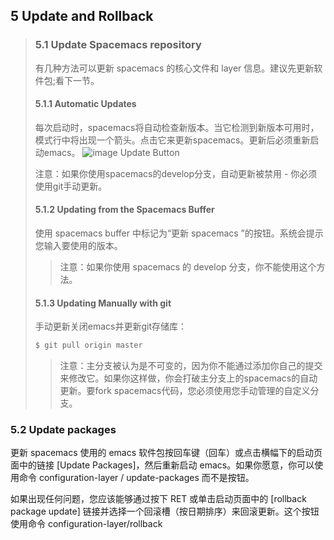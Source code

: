 ## 5 Update and Rollback
  > ### 5.1 Update Spacemacs repository
  > 有几种方法可以更新 spacemacs 的核心文件和 layer 信息。建议先更新软件包;看下一节。
  > #### 5.1.1 Automatic Updates
  > 每次启动时，spacemacs将自动检查新版本。当它检测到新版本可用时，模式行中将出现一个箭头。点击它来更新spacemacs。更新后必须重新启动emacs。
  > ![image](http://spacemacs.org/doc/img/powerline-update.png)
  > Update Button
  > 
  > 注意：如果你使用spacemacs的develop分支，自动更新被禁用 - 你必须使用git手动更新。
  > 
  > #### 5.1.2 Updating from the Spacemacs Buffer
  > 使用 spacemacs buffer 中标记为“更新 spacemacs ”的按钮。系统会提示您输入要使用的版本。
  > 
  > > 注意：如果你使用 spacemacs 的 develop 分支，你不能使用这个方法。
  > 
  > #### 5.1.3 Updating Manually with git
  > 手动更新关闭emacs并更新git存储库：
  > 
  > ```bash
  > $ git pull origin master
  > ```
  > > 注意：主分支被认为是不可变的，因为你不能通过添加你自己的提交来修改它。如果你这样做，你会打破主分支上的spacemacs的自动更新。要fork spacemacs代码，您必须使用您手动管理的自定义分支。
  > 
### 5.2 Update packages
更新 spacemacs 使用的 emacs 软件包按回车键（回车）或点击横幅下的启动页面中的链接 [Update Packages]，然后重新启动 emacs。如果你愿意，你可以使用命令 configuration-layer / update-packages 而不是按钮。

如果出现任何问题，您应该能够通过按下 RET 或单击启动页面中的 [rollback package update] 链接并选择一个回滚槽（按日期排序）来回滚更新。这个按钮使用命令 configuration-layer/rollback
